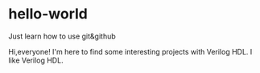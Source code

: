 # hello-world
Just learn how to use git&amp;github

Hi,everyone!
I'm here to find some interesting projects with Verilog HDL.
I like Verilog HDL.
